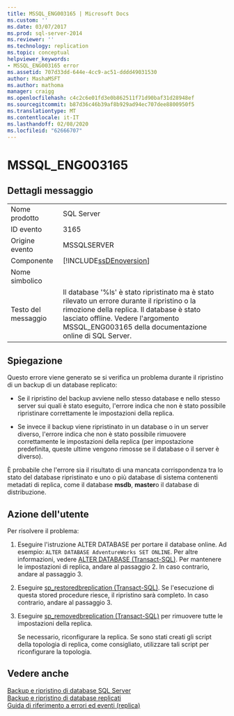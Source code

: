 ```yaml
---
title: MSSQL_ENG003165 | Microsoft Docs
ms.custom: ''
ms.date: 03/07/2017
ms.prod: sql-server-2014
ms.reviewer: ''
ms.technology: replication
ms.topic: conceptual
helpviewer_keywords:
- MSSQL_ENG003165 error
ms.assetid: 707d33dd-644e-4cc9-ac51-dddd49031530
author: MashaMSFT
ms.author: mathoma
manager: craigg
ms.openlocfilehash: c4c2c6e01fd3e0b862511f71d90baf31d28948ef
ms.sourcegitcommit: b87d36c46b39af8b929ad94ec707dee8800950f5
ms.translationtype: MT
ms.contentlocale: it-IT
ms.lasthandoff: 02/08/2020
ms.locfileid: "62666707"
---
```

# <a name="mssql_eng003165"></a>MSSQL_ENG003165
    
## <a name="message-details"></a>Dettagli messaggio  
  
|||  
|-|-|  
|Nome prodotto|SQL Server|  
|ID evento|3165|  
|Origine evento|MSSQLSERVER|  
|Componente|[!INCLUDE[ssDEnoversion](../../includes/ssdenoversion-md.md)]|  
|Nome simbolico||  
|Testo del messaggio|Il database '%ls' è stato ripristinato ma è stato rilevato un errore durante il ripristino o la rimozione della replica. Il database è stato lasciato offline. Vedere l'argomento MSSQL_ENG003165 della documentazione online di SQL Server.|  
  
## <a name="explanation"></a>Spiegazione  
 Questo errore viene generato se si verifica un problema durante il ripristino di un backup di un database replicato:  
  
-   Se il ripristino del backup avviene nello stesso database e nello stesso server sui quali è stato eseguito, l'errore indica che non è stato possibile ripristinare correttamente le impostazioni della replica.  
  
-   Se invece il backup viene ripristinato in un database o in un server diverso, l'errore indica che non è stato possibile rimuovere correttamente le impostazioni della replica (per impostazione predefinita, queste ultime vengono rimosse se il database o il server è diverso).  
  
 È probabile che l'errore sia il risultato di una mancata corrispondenza tra lo stato del database ripristinato e uno o più database di sistema contenenti metadati di replica, come il database **msdb**, **master**o il database di distribuzione.  
  
## <a name="user-action"></a>Azione dell'utente  
 Per risolvere il problema:  
  
1.  Eseguire l'istruzione ALTER DATABASE per portare il database online. Ad esempio: `ALTER DATABASE AdventureWorks SET ONLINE`. Per altre informazioni, vedere [ALTER DATABASE &#40;Transact-SQL&#41;](/sql/t-sql/statements/alter-database-transact-sql). Per mantenere le impostazioni di replica, andare al passaggio 2. In caso contrario, andare al passaggio 3.  
  
2.  Eseguire [sp_restoredbreplication &#40;Transact-SQL&#41;](/sql/relational-databases/system-stored-procedures/sp-restoredbreplication-transact-sql). Se l'esecuzione di questa stored procedure riesce, il ripristino sarà completo. In caso contrario, andare al passaggio 3.  
  
3.  Eseguire [sp_removedbreplication &#40;Transact-SQL&#41;](/sql/relational-databases/system-stored-procedures/sp-removedbreplication-transact-sql) per rimuovere tutte le impostazioni della replica.  
  
     Se necessario, riconfigurare la replica. Se sono stati creati gli script della topologia di replica, come consigliato, utilizzare tali script per riconfigurare la topologia.  
  
## <a name="see-also"></a>Vedere anche  
 [Backup e ripristino di database SQL Server](../backup-restore/back-up-and-restore-of-sql-server-databases.md)   
 [Backup e ripristino di database replicati](administration/back-up-and-restore-replicated-databases.md)   
 [Guida di riferimento a errori ed eventi &#40;replica&#41;](errors-and-events-reference-replication.md)  
  
  
